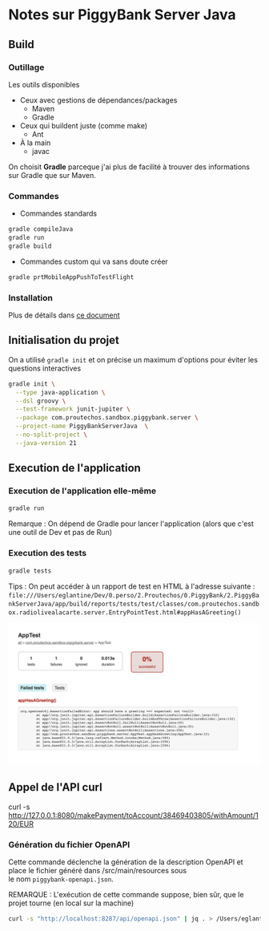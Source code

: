 
# Notes sur PiggyBank Server Java



## Build

### Outillage

Les outils disponibles
 - Ceux avec gestions de dépendances/packages
   - Maven
   - Gradle
 - Ceux qui buildent juste (comme make)
   - Ant
 - À la main
   - javac

On choisit **Gradle** parceque j'ai plus de facilité à trouver des informations sur Gradle que sur Maven.

### Commandes

 - Commandes standards
```bash
gradle compileJava
gradle run
gradle build
```

 - Commandes custom qui va sans doute créer
```bash
gradle prtMobileAppPushToTestFlight
```

### Installation

Plus de détails dans [ce document](./docs/Tools-Java-Install.md)





## Initialisation du projet

On a utilisé `gradle init` et on précise un maximum d'options pour éviter les questions interactives

```bash
gradle init \
  --type java-application \
  --dsl groovy \
  --test-framework junit-jupiter \
  --package com.proutechos.sandbox.piggybank.server \
  --project-name PiggyBankServerJava  \
  --no-split-project \
  --java-version 21
```





## Execution de l'application

### Execution de l'application elle-même 

```bash
gradle run
```
Remarque : On dépend de Gradle pour lancer l'application (alors que c'est une outil de Dev et pas de Run)

### Execution des tests

```bash
gradle tests
```

Tips : On peut accéder à un rapport de test en HTML à l'adresse suivante : `file:///Users/eglantine/Dev/0.perso/2.Proutechos/0.PiggyBank/2.PiggyBankServerJava/app/build/reports/tests/test/classes/com.proutechos.sandbox.radiolivealacarte.server.EntryPointTest.html#appHasAGreeting()`

![alt text](<./docs/@images/gradleTestReport.png>)

## Appel de l'API curl

curl -s http://127.0.0.1:8080/makePayment/toAccount/38469403805/withAmount/120/EUR

### Génération du fichier OpenAPI

Cette commande déclenche la génération de la description OpenAPI et place le fichier généré dans /src/main/resources sous  
le nom `piggybank-openapi.json`.

REMARQUE : L'exécution de cette commande suppose, bien sûr, que le projet tourne (en local sur la machine)

```bash
curl -s "http://localhost:8287/api/openapi.json" | jq . > /Users/eglantine/Dev/0.perso/2.Proutechos/0.PiggyBank/2.PiggyBankServerJava/app/src/main/resources/piggybank-openapi.json
```